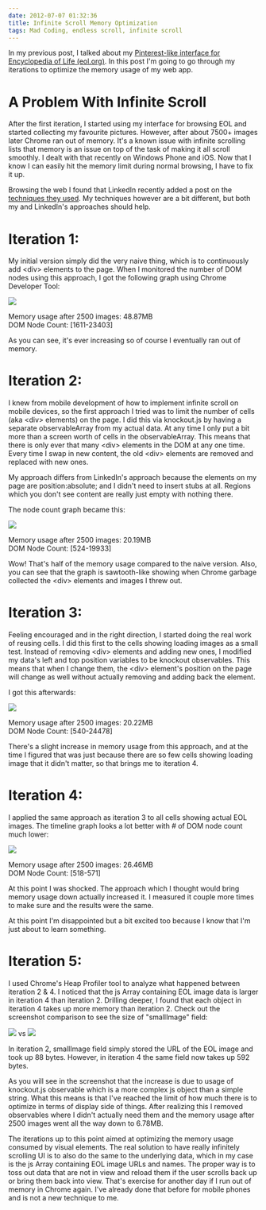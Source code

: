 ```yaml
---
date: 2012-07-07 01:32:36
title: Infinite Scroll Memory Optimization
tags: Mad Coding, endless scroll, infinite scroll
---
```

In my previous post, I talked about my [Pinterest-like interface for
Encyclopedia of Life (eol.org)][1].  In this post I'm going to go through my
iterations to optimize the memory usage of my web app.


# A Problem With Infinite Scroll

After the first iteration, I started using my interface for browsing EOL and
started collecting my favourite pictures. However, after about 7500+ images
later Chrome ran out of memory. It's a known issue with infinite scrolling
lists that memory is an issue on top of the task of making it all scroll
smoothly. I dealt with that recently on Windows Phone and iOS. Now that I know
I can easily hit the memory limit during normal browsing, I have to fix it up.

Browsing the web I found that LinkedIn recently added a post on the [techniques
they used][2].  My techniques however are a bit different, but both my and
LinkedIn's approaches should help.


# Iteration 1:

My initial version simply did the very naive thing, which is to continuously
add &lt;div> elements to the page. When I monitored the number of DOM nodes
using this approach, I got the following graph using Chrome Developer Tool:

![](https://imagedatastore.appspot.com/ahBzfmltYWdlZGF0YXN0b3Jlcg0LEgVpbWFnZRjK338M)

Memory usage after 2500 images: 48.87MB  
DOM Node Count: [1611-23403]

As you can see, it's ever increasing so of course I eventually ran out of
memory.


# Iteration 2:

I knew from mobile development of how to implement infinite scroll on mobile
devices, so the first approach I tried was to limit the number of cells (aka
&lt;div> elements) on the page. I did this via knockout.js by having a separate
observableArray from my actual data. At any time I only put a bit more than a
screen worth of cells in the observableArray. This means that there is only
ever that many &lt;div> elements in the DOM at any one time. Every time I swap
in new content, the old &lt;div> elements are removed and replaced with new
ones.

My approach differs from LinkedIn's approach because the elements on my page
are position:absolute; and I didn't need to insert stubs at all. Regions which
you don't see content are really just empty with nothing there.

The node count graph became this:

![](https://imagedatastore.appspot.com/ahBzfmltYWdlZGF0YXN0b3Jlcg4LEgVpbWFnZRirvf0BDA)

Memory usage after 2500 images: 20.19MB  
DOM Node Count: [524-19933]

Wow! That's half of the memory usage compared to the naive version. Also, you
can see that the graph is sawtooth-like showing when Chrome garbage collected
the &lt;div> elements and images I threw out.


# Iteration 3:

Feeling encouraged and in the right direction, I started doing the real work of
reusing cells. I did this first to the cells showing loading images as a small
test. Instead of removing &lt;div> elements and adding new ones, I modified my
data's left and top position variables to be knockout observables. This means
that when I change them, the &lt;div> element's position on the page will
change as well without actually removing and adding back the element.

I got this afterwards:

![](https://imagedatastore.appspot.com/ahBzfmltYWdlZGF0YXN0b3Jlcg0LEgVpbWFnZRiKjwgM)

Memory usage after 2500 images: 20.22MB  
DOM Node Count: [540-24478]

There's a slight increase in memory usage from this approach, and at the time I
figured that was just because there are so few cells showing loading image that
it didn't matter, so that brings me to iteration 4.


# Iteration 4:

I applied the same approach as iteration 3 to all cells showing actual EOL
images. The timeline graph looks a lot better with # of DOM node count much
lower:

![](https://imagedatastore.appspot.com/ahBzfmltYWdlZGF0YXN0b3Jlcg4LEgVpbWFnZRisvf0BDA)

Memory usage after 2500 images: 26.46MB  
DOM Node Count: [518-571]

At this point I was shocked. The approach which I thought would bring memory
usage down actually increased it. I measured it couple more times to make sure
and the results were the same.

At this point I'm disappointed but a bit excited too because I know that I'm
just about to learn something.


# Iteration 5:

I used Chrome's Heap Profiler tool to analyze what happened between iteration 2
& 4. I noticed that the js Array containing EOL image data is larger in
iteration 4 than iteration 2. Drilling deeper, I found that each object in
iteration 4 takes up more memory than iteration 2. Check out the screenshot
comparison to see the size of "smallImage" field:

[![](https://imagedatastore.appspot.com/ahBzfmltYWdlZGF0YXN0b3Jlcg4LEgVpbWFnZRiZkOwDDA)](https://imagedatastore.appspot.com/ahBzfmltYWdlZGF0YXN0b3Jlcg4LEgVpbWFnZRjr2a8DDA) vs
[![](https://imagedatastore.appspot.com/ahBzfmltYWdlZGF0YXN0b3Jlcg4LEgVpbWFnZRib7_wBDA)](https://imagedatastore.appspot.com/ahBzfmltYWdlZGF0YXN0b3Jlcg4LEgVpbWFnZRj6p7ADDA)

In iteration 2, smallImage field simply stored the URL of the EOL image and
took up 88 bytes. However, in iteration 4 the same field now takes up 592
bytes.

As you will see in the screenshot that the increase is due to usage of
knockout.js observable which is a more complex js object than a simple string.
What this means is that I've reached the limit of how much there is to optimize
in terms of display side of things. After realizing this I removed observables
where I didn't actually need them and the memory usage after 2500 images went
all the way down to 6.78MB.

The iterations up to this point aimed at optimizing the memory usage consumed
by visual elements. The real solution to have really infinitely scrolling UI is
to also do the same to the underlying data, which in my case is the js Array
containing EOL image URLs and names. The proper way is to toss out data that
are not in view and reload them if the user scrolls back up or bring them back
into view. That's exercise for another day if I run out of memory in Chrome
again. I've already done that before for mobile phones and is not a new
technique to me.

  [1]: /2012/07/02/pinterest-like-interface-for-encyclopedia-of-life/
  [2]: http://engineering.linkedin.com/linkedin-ipad-5-techniques-smooth-infinite-scrolling-html5
